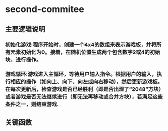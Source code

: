 # second-commitee
## 主要逻辑说明
### 初始化游戏:程序开始时，创建一个4x4的数组来表示游戏板，并将所有元素初始化为0。接着，在随机位置生成两个包含数字2或4的初始块，进行操作。
### 游戏循环:游戏进入主循环，等待用户输入指令。根据用户的输入，执行相应的操作（如向上、向下、向左或向右移动），然后更新游戏板。在每次更新后，检查游戏是否已经胜利（即是否出现了“2048”方块）或者游戏是否无法继续进行（即无法再移动或合并方块），若满足这些条件之一，则结束游戏.
## 关键函数
